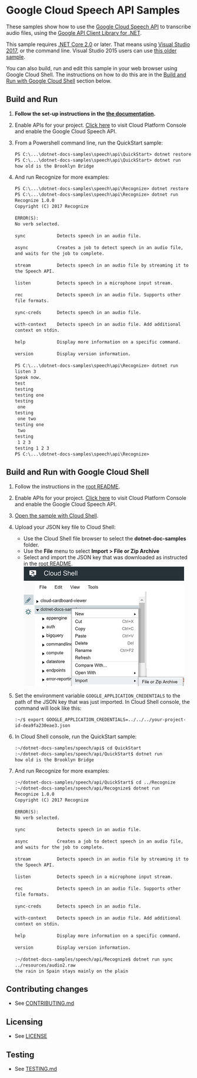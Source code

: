 # Google Cloud Speech API Samples

These samples show how to use the [Google Cloud Speech API](http://cloud.google.com/speech)
to transcribe audio files, using the [Google API Client Library for
.NET](https://developers.google.com/api-client-library/dotnet/).

This sample requires [.NET Core 2.0](
    https://www.microsoft.com/net/core) or later.  That means using
[Visual Studio 2017](
    https://www.visualstudio.com/), or the command line.  Visual Studio 2015 users
can use [this older sample](
    https://github.com/GoogleCloudPlatform/dotnet-docs-samples/tree/vs2015/speech/api).

You can also build, run and edit this sample in your web browser using Google Cloud Shell. 
The instructions on how to do this are in the [Build and Run with Google Cloud
Shell](#cloudshell) section below.

## Build and Run

1.  **Follow the set-up instructions in the [the documentation](https://cloud.google.com/dotnet/docs/setup).**

4.  Enable APIs for your project.
    [Click here](https://console.cloud.google.com/flows/enableapi?apiid=speech.googleapis.com&showconfirmation=true)
    to visit Cloud Platform Console and enable the Google Cloud Speech API.

9.  From a Powershell command line, run the QuickStart sample:
    ```
    PS C:\...\dotnet-docs-samples\speech\api\QuickStart> dotnet restore
    PS C:\...\dotnet-docs-samples\speech\api\QuickStart> dotnet run
    how old is the Brooklyn Bridge
    ```
    
9.  And run Recognize for more examples:
    ```
    PS C:\...\dotnet-docs-samples\speech\api\Recognize> dotnet restore
    PS C:\...\dotnet-docs-samples\speech\api\Recognize> dotnet run
    Recognize 1.0.0
    Copyright (C) 2017 Recognize

    ERROR(S):
    No verb selected.

    sync            Detects speech in an audio file.

    async           Creates a job to detect speech in an audio file, and waits for the job to complete.

    stream          Detects speech in an audio file by streaming it to the Speech API.

    listen          Detects speech in a microphone input stream.

    rec             Detects speech in an audio file. Supports other file formats.

    sync-creds      Detects speech in an audio file.

    with-context    Detects speech in an audio file. Add additional context on stdin.

    help            Display more information on a specific command.

    version         Display version information.
    
    PS C:\...\dotnet-docs-samples\speech\api\Recognize> dotnet run listen 3
    Speak now.
    test
    testing
    testing one
    testing
     one
    testing
     one two
    testing one
     two
    testing
     1 2 3
    testing 1 2 3
    PS C:\...\dotnet-docs-samples\speech\api\Recognize>
    ```

## <a name="cloudshell"></a>Build and Run with Google Cloud Shell

1.  Follow the instructions in the [root README](https://github.com/GoogleCloudPlatform/dotnet-docs-samples/blob/master/README.md).
1.  Enable APIs for your project. <a target='_blank' href="https://console.cloud.google.com/flows/enableapi?apiid=speech.googleapis.com&showconfirmation=true">Click here</a> to visit Cloud Platform Console and enable the Google Cloud Speech API.
1.  <a target='_blank' href="https://console.cloud.google.com/cloudshell/open?git_repo=https://github.com/GoogleCloudPlatform/dotnet-docs-samples&page=editor&open_in_viewer=README.md&working_dir=speech/api">Open the sample with Cloud Shell</a>.
1.  Upload your JSON key file to Cloud Shell:
    *  Use the Cloud Shell file browser to select the **dotnet-doc-samples** folder.
    *  Use the **File** menu to select **Import > File or Zip Archive**
    *  Select and import the JSON key that was downloaded as instructed in the  [root README](https://github.com/GoogleCloudPlatform/dotnet-docs-samples/blob/master/README.md).
    ![Use the Cloud Shell file browser to Import > File](cloud-shell-import-file.png)

1.  Set the environment variable `GOOGLE_APPLICATION_CREDENTIALS` to the path of the JSON key that was just imported. In Cloud Shell console, the command will look like this:

    ```
    :~/$ export GOOGLE_APPLICATION_CREDENTIALS=../../../your-project-id-dea9fa230eae3.json
    ```

1. In Cloud Shell console, run the QuickStart sample:

    ```
    :~/dotnet-docs-samples/speech/api$ cd QuickStart
    :~/dotnet-docs-samples/speech/api/QuickStart$ dotnet run
    how old is the Brooklyn Bridge
    ```

1.  And run Recognize for more examples:

    ```
    :~/dotnet-docs-samples/speech/api/QuickStart$ cd ../Recognize
    :~/dotnet-docs-samples/speech/api/Recognize$ dotnet run
    Recognize 1.0.0
    Copyright (C) 2017 Recognize

    ERROR(S):
    No verb selected.

    sync            Detects speech in an audio file.

    async           Creates a job to detect speech in an audio file, and waits for the job to complete.

    stream          Detects speech in an audio file by streaming it to the Speech API.

    listen          Detects speech in a microphone input stream.

    rec             Detects speech in an audio file. Supports other file formats.

    sync-creds      Detects speech in an audio file.

    with-context    Detects speech in an audio file. Add additional context on stdin.

    help            Display more information on a specific command.

    version         Display version information.

    :~/dotnet-docs-samples/speech/api/Recognize$ dotnet run sync ../resources/audio2.raw
    the rain in Spain stays mainly on the plain
    ```

## Contributing changes

* See [CONTRIBUTING.md](../../CONTRIBUTING.md)

## Licensing

* See [LICENSE](../../LICENSE)

## Testing

* See [TESTING.md](../../TESTING.md)

